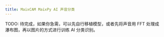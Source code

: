 ```yaml
---
title: MaixCAM MaixPy AI 声音分类
---
```



TODO: 待完成，如果你急需，可以先自行移植模型，或者先将声音用 FFT 处理成瀑布图，再以图片的方式进行训练 AI 分类识别。



